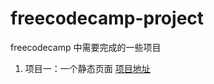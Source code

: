 # freecodecamp-project
freecodecamp 中需要完成的一些项目

1.  项目一：一个静态页面
[项目地址](https://codepen.io/crystalYY/pen/VmdWpR)
